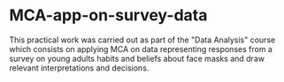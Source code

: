 # MCA-app-on-survey-data
This practical work was carried out as part of the "Data Analysis" course which consists on applying MCA on data representing responses from a survey on young adults habits and beliefs about face masks and draw relevant interpretations and decisions.
